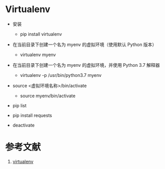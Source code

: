 # Virtualenv

* 安装
  * pip install virtualenv

* 在当前目录下创建一个名为 myenv 的虚拟环境（使用默认 Python 版本）
  * virtualenv myenv

* 在当前目录下创建一个名为 myenv 的虚拟环境，并使用 Python 3.7 解释器
  * virtualenv -p /usr/bin/python3.7 myenv

* source <虚拟环境名称>/bin/activate
  * source myenv/bin/activate

* pip list

* pip install requests

* deactivate

# 参考文献

1. [virtualenv](https://virtualenv.pypa.io/en/latest/)

